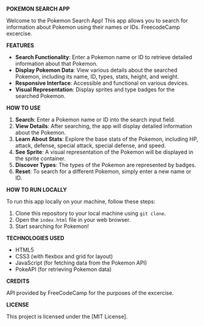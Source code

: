 **POKEMON SEARCH APP**

Welcome to the Pokemon Search App! This app allows you to search for information about Pokemon using their names or IDs. FreecodeCamp excercise.

**FEATURES**

- **Search Functionality**: Enter a Pokemon name or ID to retrieve detailed information about that Pokemon.<br />
- **Display Pokemon Data**: View various details about the searched Pokemon, including its name, ID, types, stats, height, and weight.<br />
- **Responsive Interface**: Accessible and functional on various devices.<br />
- **Visual Representation**: Display sprites and type badges for the searched Pokemon.<br />

**HOW TO USE**

1. **Search**: Enter a Pokemon name or ID into the search input field.<br />
2. **View Details**: After searching, the app will display detailed information about the Pokemon.<br />
3. **Learn About Stats**: Explore the base stats of the Pokemon, including HP, attack, defense, special attack, special defense, and speed.<br />
4. **See Sprite**: A visual representation of the Pokemon will be displayed in the sprite container.<br />
5. **Discover Types**: The types of the Pokemon are represented by badges.<br />
6. **Reset**: To search for a different Pokemon, simply enter a new name or ID.<br />

**HOW TO RUN LOCALLY**

To run this app locally on your machine, follow these steps:

1. Clone this repository to your local machine using `git clone`.<br />
2. Open the `index.html` file in your web browser.<br />
3. Start searching for Pokemon!

**TECHNOLOGIES USED**

- HTML5<br />
- CSS3 (with flexbox and grid for layout)<br />
- JavaScript (for fetching data from the Pokemon API)<br />
- PokeAPI (for retrieving Pokemon data)

**CREDITS**

API provided by FreeCodeCamp for the purposes of the excercise.

**LICENSE**

This project is licensed under the [MIT License].
